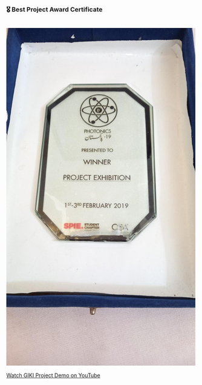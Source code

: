 ### 🎖️ Best Project Award Certificate
</br>
<img src="https://github.com/nooh007/GIKI-Best-Project-award-and-ARAL-certificate-/blob/main/GIKI_award.jpg" width="500">
</br>



[Watch GIKI Project Demo on YouTube](https://www.youtube.com/watch?v=81balnV9D80)
